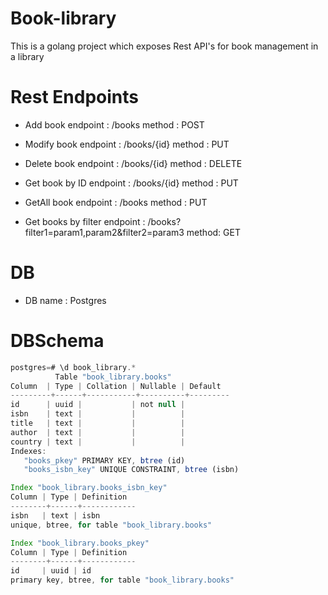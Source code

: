 # Book-library
This is a golang project which exposes Rest API's for book management in a library

# Rest Endpoints

- Add book
  endpoint : /books
  method : POST

- Modify book
  endpoint : /books/{id}
  method : PUT


- Delete book
  endpoint : /books/{id}
  method : DELETE
  
 
- Get book by ID
  endpoint : /books/{id}
  method : PUT
  
  
- GetAll book
  endpoint : /books
  method : PUT

- Get books by filter
  endpoint : /books?filter1=param1,param2&filter2=param3
  method: GET
  
 # DB
   - DB name : Postgres
 # DBSchema
 
 ```javascript
postgres=# \d book_library.*
           Table "book_library.books"
 Column  | Type | Collation | Nullable | Default 
---------+------+-----------+----------+---------
 id      | uuid |           | not null | 
 isbn    | text |           |          | 
 title   | text |           |          | 
 author  | text |           |          | 
 country | text |           |          | 
Indexes:
    "books_pkey" PRIMARY KEY, btree (id)
    "books_isbn_key" UNIQUE CONSTRAINT, btree (isbn)

Index "book_library.books_isbn_key"
 Column | Type | Definition 
--------+------+------------
 isbn   | text | isbn
unique, btree, for table "book_library.books"

Index "book_library.books_pkey"
 Column | Type | Definition 
--------+------+------------
 id     | uuid | id
primary key, btree, for table "book_library.books"
````

